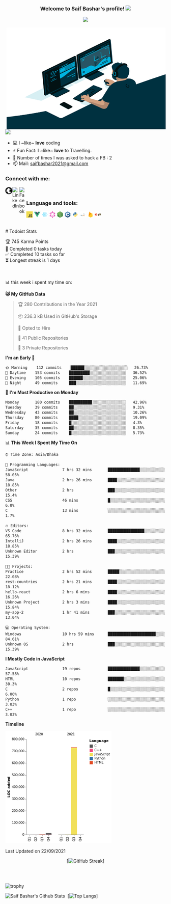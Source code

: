 <h3 align="center">
  Welcome to Saif Bashar's profile!
  <img src="https://media.giphy.com/media/hvRJCLFzcasrR4ia7z/giphy.gif" width="28">
</h3>
<p align="center">
  <a href="https://github.com/saifbashar"><img src="https://readme-typing-svg.herokuapp.com/?lines=Full-stack%20web%20and%20app%20developer;Self-taught%20UI%2FUX%20Designer;2%2B%20years%20of%20coding%20experience;Always%20learning%20new%20things&center=true&width=380&height=45"></a>
</p>


<img align="right" alt="GIF" src="https://raw.githubusercontent.com/saifbashar/saifbashar/main/code.gif" width="500" height="320" />

  
![](https://komarev.com/ghpvc/?username=saifbashar&color=green&style=flat-square&label=PROFILE+VIEWS)



  
  

- 💻 I ~like~ **love** coding
- ⚡ Fun Fact: I ~like~ **love** to Travelling.
- 🏅 Number of times I was asked to hack a FB : 2
- 📫 Mail: saifbashar2021@gmail.com

 
<!-- - Usesless Stats:
 👯 I have successfully worked on production level projects regarding android, web and backend.
currently perfecting my skills with ReactJS and Android MVVM Architecture.


-->
 ### Connect with me:

[<img align="left" alt="" width="22px" src="https://raw.githubusercontent.com/iconic/open-iconic/master/svg/globe.svg" />][website]
[<img align="left" alt="LinkedIn" width="22px" src="https://cdn.jsdelivr.net/npm/simple-icons@v3/icons/linkedin.svg" />][linkedin]
[<img align="left" alt="Facebook" width="22px" src="https://cdn.jsdelivr.net/npm/simple-icons@v3/icons/facebook.svg" />][facebook]


<br /> 


 ### Language and tools:

<code><img height="20" src="https://raw.githubusercontent.com/github/explore/80688e429a7d4ef2fca1e82350fe8e3517d3494d/topics/javascript/javascript.png"></code>
<code><img height="20" src="https://raw.githubusercontent.com/github/explore/80688e429a7d4ef2fca1e82350fe8e3517d3494d/topics/vue/vue.png"></code>
<code><img height="20" src="https://raw.githubusercontent.com/github/explore/80688e429a7d4ef2fca1e82350fe8e3517d3494d/topics/react/react.png"></code>
<code><img height="20" src="https://raw.githubusercontent.com/github/explore/5c058a388828bb5fde0bcafd4bc867b5bb3f26f3/topics/graphql/graphql.png"></code>
<code><img height="20" src="https://raw.githubusercontent.com/github/explore/80688e429a7d4ef2fca1e82350fe8e3517d3494d/topics/nodejs/nodejs.png"></code>
<code><img height="20" src="https://raw.githubusercontent.com/github/explore/80688e429a7d4ef2fca1e82350fe8e3517d3494d/topics/cpp/cpp.png"></code>
<code><img height="20" src="https://raw.githubusercontent.com/github/explore/80688e429a7d4ef2fca1e82350fe8e3517d3494d/topics/python/python.png"></code>
<code><img height="20" src="https://raw.githubusercontent.com/github/explore/80688e429a7d4ef2fca1e82350fe8e3517d3494d/topics/mysql/mysql.png"></code>
<code><img height="20" src="https://raw.githubusercontent.com/github/explore/80688e429a7d4ef2fca1e82350fe8e3517d3494d/topics/firebase/firebase.png"></code>
<code><img height="20" src="https://raw.githubusercontent.com/github/explore/80688e429a7d4ef2fca1e82350fe8e3517d3494d/topics/git/git.png"></code>

  
  


<br />
# Todoist Stats

<!-- TODO-IST:START -->
🏆  745 Karma Points           
🌸  Completed 0 tasks today           
✅  Completed 10 tasks so far           
⏳  Longest streak is 1 days
<!-- TODO-IST:END -->
<br />

📊 this week i spent my time on:
<br />

<!--START_SECTION:waka-->
**🐱 My GitHub Data** 

> 🏆 280 Contributions in the Year 2021
 > 
> 📦 236.3 kB Used in GitHub's Storage 
 > 
> 💼 Opted to Hire
 > 
> 📜 41 Public Repositories 
 > 
> 🔑 3 Private Repositories  
 > 
**I'm an Early 🐤** 

```text
🌞 Morning    112 commits    ██████░░░░░░░░░░░░░░░░░░░   26.73% 
🌆 Daytime    153 commits    █████████░░░░░░░░░░░░░░░░   36.52% 
🌃 Evening    105 commits    ██████░░░░░░░░░░░░░░░░░░░   25.06% 
🌙 Night      49 commits     ███░░░░░░░░░░░░░░░░░░░░░░   11.69%

```
📅 **I'm Most Productive on Monday** 

```text
Monday       180 commits    ██████████░░░░░░░░░░░░░░░   42.96% 
Tuesday      39 commits     ██░░░░░░░░░░░░░░░░░░░░░░░   9.31% 
Wednesday    43 commits     ██░░░░░░░░░░░░░░░░░░░░░░░   10.26% 
Thursday     80 commits     ████░░░░░░░░░░░░░░░░░░░░░   19.09% 
Friday       18 commits     █░░░░░░░░░░░░░░░░░░░░░░░░   4.3% 
Saturday     35 commits     ██░░░░░░░░░░░░░░░░░░░░░░░   8.35% 
Sunday       24 commits     █░░░░░░░░░░░░░░░░░░░░░░░░   5.73%

```


📊 **This Week I Spent My Time On** 

```text
⌚︎ Time Zone: Asia/Dhaka

💬 Programming Languages: 
JavaScript               7 hrs 32 mins       ██████████████░░░░░░░░░░░   58.05% 
Java                     2 hrs 26 mins       ████░░░░░░░░░░░░░░░░░░░░░   18.85% 
Other                    2 hrs               ███░░░░░░░░░░░░░░░░░░░░░░   15.4% 
CSS                      46 mins             █░░░░░░░░░░░░░░░░░░░░░░░░   6.0% 
C                        13 mins             ░░░░░░░░░░░░░░░░░░░░░░░░░   1.7%

🔥 Editors: 
VS Code                  8 hrs 32 mins       ████████████████░░░░░░░░░   65.76% 
IntelliJ                 2 hrs 26 mins       ████░░░░░░░░░░░░░░░░░░░░░   18.85% 
Unknown Editor           2 hrs               ███░░░░░░░░░░░░░░░░░░░░░░   15.39%

🐱‍💻 Projects: 
Practice                 2 hrs 52 mins       █████░░░░░░░░░░░░░░░░░░░░   22.08% 
rest-countries           2 hrs 21 mins       ████░░░░░░░░░░░░░░░░░░░░░   18.12% 
hello-react              2 hrs 6 mins        ████░░░░░░░░░░░░░░░░░░░░░   16.26% 
Unknown Project          2 hrs 3 mins        ████░░░░░░░░░░░░░░░░░░░░░   15.84% 
my-app-2                 1 hr 41 mins        ███░░░░░░░░░░░░░░░░░░░░░░   13.04%

💻 Operating System: 
Windows                  10 hrs 59 mins      █████████████████████░░░░   84.61% 
Unknown OS               2 hrs               ███░░░░░░░░░░░░░░░░░░░░░░   15.39%

```

**I Mostly Code in JavaScript** 

```text
JavaScript               19 repos            ██████████████░░░░░░░░░░░   57.58% 
HTML                     10 repos            ███████░░░░░░░░░░░░░░░░░░   30.3% 
C                        2 repos             █░░░░░░░░░░░░░░░░░░░░░░░░   6.06% 
Python                   1 repo              ░░░░░░░░░░░░░░░░░░░░░░░░░   3.03% 
C++                      1 repo              ░░░░░░░░░░░░░░░░░░░░░░░░░   3.03%

```


**Timeline**

![Chart not found](https://raw.githubusercontent.com/saifbashar/saifbashar/main/charts/bar_graph.png) 


 Last Updated on 22/09/2021
<!--END_SECTION:waka-->

<div align="center">
  

[![GitHub Streak](https://github-readme-streak-stats.herokuapp.com?user=saifbashar&theme=synthwave)]
  </div>
  
<br /><br />



  ![trophy](https://github-profile-trophy.vercel.app/?username=saifbashar&theme=juicyfresh&no-frame=true&row=1&&margin-w=20&no-bg=true)

  
<img align="left" alt="Saif Bashar's Github Stats" src="https://github-readme-stats.vercel.app/api?username=saifbashar&show_icons=true" />    &nbsp;
[![Top Langs](https://github-readme-stats.vercel.app/api/top-langs?username=saifbashar&count_private=true&show_icons=true)]
  </div>

  



[website]: https://saifbashar.wordpress.com/
[facebook]: https://www.facebook.com/yepitssaif/
[linkedin]:https://www.linkedin.com/in/saifbashar/
<br/>
<br/>



